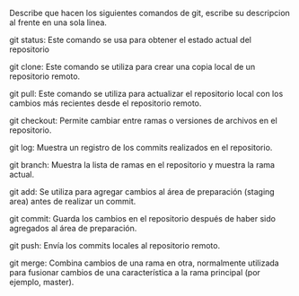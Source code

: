 Describe que hacen los siguientes comandos de git, escribe su descripcion al frente en una sola linea.

git status: Este comando se usa para obtener el estado actual del repositorio

git clone: Este comando se utiliza para crear una copia local de un repositorio remoto.

git pull: Este comando se utiliza para actualizar el repositorio local con los cambios más recientes desde el repositorio remoto.

git checkout: Permite cambiar entre ramas o versiones de archivos en el repositorio.

git log: Muestra un registro de los commits realizados en el repositorio.

git branch: Muestra la lista de ramas en el repositorio y muestra la rama actual.

git add: Se utiliza para agregar cambios al área de preparación (staging area) antes de realizar un commit.

git commit: Guarda los cambios en el repositorio después de haber sido agregados al área de preparación.

git push: Envía los commits locales al repositorio remoto.

git merge: Combina cambios de una rama en otra, normalmente utilizada para fusionar cambios de una característica a la rama principal (por ejemplo, master).